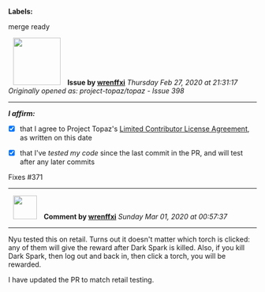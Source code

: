 **Labels:**

merge ready



<a href="https://github.com/wrenffxi"><img src="https://avatars1.githubusercontent.com/u/21246949?v=4" width="96" height="96" hspace="10"></img></a> **Issue by [wrenffxi](https://github.com/wrenffxi)**
_Thursday Feb 27, 2020 at 21:31:17_
_Originally opened as: project-topaz/topaz - Issue 398_

----

<!-- place 'x' mark between square [] brackets to affirm: -->
**_I affirm:_**
- [x] that I agree to Project Topaz's [Limited Contributor License Agreement](https://github.com/project-topaz/topaz/blob/master/CONTRIBUTOR_AGREEMENT.md), as written on this date
- [x] that I've _tested my code_ since the last commit in the PR, and will test after any later commits

Fixes #371 


----
<a href="https://github.com/wrenffxi"><img src="https://avatars1.githubusercontent.com/u/21246949?v=4" width="48" height="48" hspace="10"></img></a> **Comment by [wrenffxi](https://github.com/wrenffxi)**
_Sunday Mar 01, 2020 at 00:57:37_

----

Nyu tested this on retail.  Turns out it doesn't matter which torch is clicked: any of them will give the reward after Dark Spark is killed.  Also, if you kill Dark Spark, then log out and back in, then click a torch, you will be rewarded.

I have updated the PR to match retail testing.
